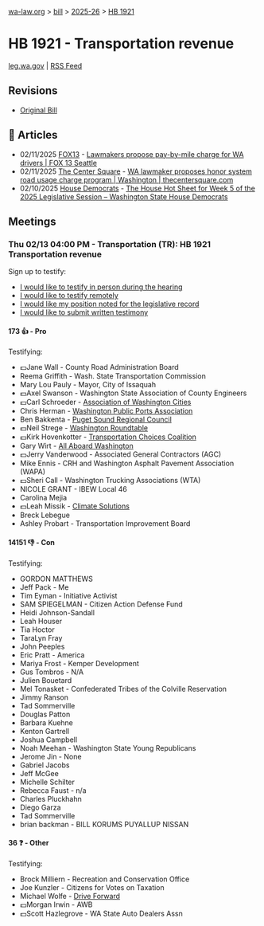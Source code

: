 [wa-law.org](/) > [bill](/bill/) > [2025-26](/bill/2025-26/) > [HB 1921](/bill/2025-26/hb/1921/)

# HB 1921 - Transportation revenue
[leg.wa.gov](https://app.leg.wa.gov/billsummary?BillNumber=1921&Year=2025&Initiative=false) | [RSS Feed](./rss.xml)

## Revisions
* [Original Bill](1/)

## 📰 Articles
* 02/11/2025 [FOX13](/org/fox13/) - [Lawmakers propose pay-by-mile charge for WA drivers | FOX 13 Seattle](https://www.fox13seattle.com/news/pay-by-mile-charge-washington#:~:text=House%20Bill%201921)
* 02/11/2025 [The Center Square](/org/the_center_square/) - [WA lawmaker proposes honor system road usage charge program | Washington | thecentersquare.com](https://www.thecentersquare.com/washington/article_1e4a3bb0-e8c7-11ef-917f-7b4299c57898.html#:~:text=House%20Bill%201921)
* 02/10/2025 [House Democrats](/org/house_democrats/) - [The House Hot Sheet for Week 5 of the 2025 Legislative Session – Washington State House Democrats](https://housedemocrats.wa.gov/blog/2025/02/10/the-house-hot-sheet-for-week-5-of-the-2025-legislative-session/#:~:text=HB%201921)

## Meetings
### Thu 02/13 04:00 PM - Transportation (TR): HB 1921 Transportation revenue
Sign up to testify:
* [I would like to testify in person during the hearing](https://app.leg.wa.gov/csi/Testifier/Add?chamber=House&mId=32709&aId=163898&caId=25811&tId=1)
* [I would like to testify remotely](https://app.leg.wa.gov/csi/Testifier/Add?chamber=House&mId=32709&aId=163898&caId=25811&tId=2)
* [I would like my position noted for the legislative record](https://app.leg.wa.gov/csi/Testifier/Add?chamber=House&mId=32709&aId=163898&caId=25811&tId=3)
* [I would like to submit written testimony](https://app.leg.wa.gov/csi/Testifier/Add?chamber=House&mId=32709&aId=163898&caId=25811&tId=4)

#### 173 👍 - Pro
Testifying:
* 💵Jane Wall - County Road Administration Board
* Reema Griffith - Wash. State Transportation Commission
* Mary Lou Pauly - Mayor, City of Issaquah
* 💵Axel Swanson - Washington State Association of County Engineers
* 💵Carl Schroeder - [Association of Washington Cities](/org/association_of_washington_cities/)
* Chris Herman - [Washington Public Ports Association](/org/washington_public_ports_association/)
* Ben Bakkenta - [Puget Sound Regional Council](/org/puget_sound_regional_council/)
* 💵Neil Strege - [Washington Roundtable](/org/washington_roundtable/)
* 💵Kirk Hovenkotter - [Transportation Choices Coalition](/org/transportation_choices_coalition/)
* Gary Wirt - [All Aboard Washington](/org/all_aboard_washington/)
* 💵Jerry Vanderwood - Associated General Contractors (AGC)
* Mike Ennis - CRH and Washington Asphalt Pavement Association (WAPA)
* 💵Sheri Call - Washington Trucking Associations (WTA)
* NICOLE GRANT - IBEW Local 46
* Carolina Mejia
* 💵Leah Missik - [Climate Solutions](/org/climate_solutions/)
* Breck Lebegue
* Ashley Probart - Transportation Improvement Board

#### 14151 👎 - Con
Testifying:
* GORDON MATTHEWS
* Jeff Pack - Me
* Tim Eyman - Initiative Activist
* SAM SPIEGELMAN - Citizen Action Defense Fund
* Heidi Johnson-Sandall
* Leah Houser
* Tia Hoctor
* TaraLyn Fray
* John Peeples
* Eric Pratt - America
* Mariya Frost - Kemper Development
* Gus Tombros - N/A
* Julien Bouetard
* Mel Tonasket - Confederated Tribes of the Colville Reservation
* Jimmy Ranson
* Tad Sommerville
* Douglas Patton
* Barbara Kuehne
* Kenton Gartrell
* Joshua Campbell
* Noah Meehan - Washington State Young Republicans
* Jerome Jin - None
* Gabriel Jacobs
* Jeff McGee
* Michelle Schilter
* Rebecca Faust - n/a
* Charles Pluckhahn
* Diego Garza
* Tad Sommerville
* brian backman - BILL KORUMS PUYALLUP NISSAN

#### 36 ❓ - Other
Testifying:
* Brock Milliern - Recreation and Conservation Office
* Joe Kunzler - Citizens for Votes on Taxation
* Michael Wolfe - [Drive Forward](/org/drive_forward/)
* 💵Morgan Irwin - AWB
* 💵Scott Hazlegrove - WA State Auto Dealers Assn
